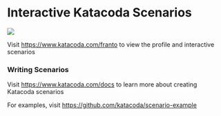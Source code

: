 # Interactive Katacoda Scenarios

[![](http://shields.katacoda.com/katacoda/franto/count.svg)](https://www.katacoda.com/franto "Get your profile on Katacoda.com")

Visit https://www.katacoda.com/franto to view the profile and interactive scenarios

### Writing Scenarios
Visit https://www.katacoda.com/docs to learn more about creating Katacoda scenarios

For examples, visit https://github.com/katacoda/scenario-example
